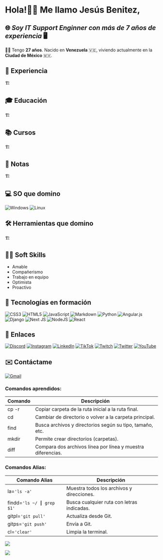 # Hola!👋🏼 Me llamo **Jesús Benitez**,

## 🌐 _Soy **IT Support Enginner** con más de **7 años de experiencia**_ 🖥

🧔🏻 Tengo **27 años**. Nacido en **Venezuela** 🇻🇪, viviendo actualmente en la **Ciudad de México** 🇲🇽.

## 💼 Experiencia
🏗️
## 🎓 Educación
🏗️
## 📚 Cursos
🏗️
## 📝 Notas
🏗️

## 💻 SO que domino
![Windows](https://camo.githubusercontent.com/0d9c30ffa06c69fa4e0ce73cc202087415b20fff75d49368b438e1e7f8935896/68747470733a2f2f696d672e736869656c64732e696f2f62616467652f57696e646f77732d3030373844363f7374796c653d666c61742d737175617265266c6f676f3d77696e646f7773266c6f676f436f6c6f723d7768697465)
![Linux](https://camo.githubusercontent.com/eaba5a5be03f099f179e05ec0b96003aa00af7eb9c94c2939b2b39e312e4e464/68747470733a2f2f696d672e736869656c64732e696f2f62616467652f4c696e75782d4643433632343f7374796c653d666c61742d737175617265266c6f676f3d6c696e7578266c6f676f436f6c6f723d626c61636b)

## 🛠️ Herramientas que domino
🏗️

## 🦸‍♂️ Soft Skills
  + Amable
  + Compañerismo
  + Trabajo en equipo
  + Optimista
  + Proactivo

## 🚀 Tecnologías en formación
![CSS3](https://img.shields.io/badge/css3-%231572B6.svg?style=for-the-badge&logo=css3&logoColor=white) 
![HTML5](https://img.shields.io/badge/html5-%23E34F26.svg?style=for-the-badge&logo=html5&logoColor=white) 
![JavaScript](https://img.shields.io/badge/javascript-%23323330.svg?style=for-the-badge&logo=javascript&logoColor=%23F7DF1E) 
![Markdown](https://img.shields.io/badge/markdown-%23000000.svg?style=for-the-badge&logo=markdown&logoColor=white) 
![Python](https://img.shields.io/badge/python-3670A0?style=for-the-badge&logo=python&logoColor=ffdd54) 
![Angular.js](https://img.shields.io/badge/angular.js-%23E23237.svg?style=for-the-badge&logo=angularjs&logoColor=white) 
![Django](https://img.shields.io/badge/django-%23092E20.svg?style=for-the-badge&logo=django&logoColor=white) 
![Next JS](https://img.shields.io/badge/Next-black?style=for-the-badge&logo=next.js&logoColor=white) 
![NodeJS](https://img.shields.io/badge/node.js-6DA55F?style=for-the-badge&logo=node.js&logoColor=white) 
![React](https://img.shields.io/badge/react-%2320232a.svg?style=for-the-badge&logo=react&logoColor=%2361DAFB)

## 🔗 Enlaces
[![Discord](https://img.shields.io/badge/Discord-%237289DA.svg?logo=discord&logoColor=white)](https://discord.gg/IDKJesBen#9115)
[![Instagram](https://img.shields.io/badge/Instagram-%23E4405F.svg?logo=Instagram&logoColor=white)](https://instagram.com/idkjesben)
[![LinkedIn](https://img.shields.io/badge/LinkedIn-%230077B5.svg?logo=linkedin&logoColor=white)](https://linkedin.com/in/jesus-benite-z)
[![TikTok](https://img.shields.io/badge/TikTok-%23000000.svg?logo=TikTok&logoColor=white)](https://tiktok.com/@idkjesben)
[![Twitch](https://img.shields.io/badge/Twitch-%239146FF.svg?logo=Twitch&logoColor=white)](https://twitch.tv/idkjesben1)
[![Twitter](https://img.shields.io/badge/Twitter-%231DA1F2.svg?logo=Twitter&logoColor=white)](https://twitter.com/idkjesben)
[![YouTube](https://img.shields.io/badge/YouTube-%23FF0000.svg?logo=YouTube&logoColor=white)](https://youtube.com/@@idkjesben)

## ✉️ Contáctame
[![Gmail](https://raw.githubusercontent.com/maurodesouza/profile-readme-generator/master/src/assets/icons/social/gmail/default.svg)](mailto:jesusalbertobr95@gmail.com) 

### Comandos aprendidos:

| Comando | Descripción                                                 |
| ------  | ------                                                      |
| cp -r   | Copiar carpeta de la ruta inicial a la ruta final.          |
| cd      | Cambiar de directorio o volver a la carpeta principal.      |
| find    | Busca archivos y directorios según su tipo, tamaño, etc.    |
| mkdir   | Permite crear directorios (carpetas).                       |
| diff    | Compara dos archivos línea por línea y muestra diferencias. |

### Comandos Alias:

| Comando Alias                 | Descripción                                 |
| ------                        | ------                                      |
| la=```'ls -a'```              | Muestra todos los archivos y direcciones.   |
| findd=```'ls ~/ ║ grep $1'``` | Busca cualquier ruta con letras indicadas.  |
| gitpl=```'git pull'```        | Actualiza desde Git.                        |
| gitps=```'git push'```        | Envía a Git.                                |
| cl=```'clear'```              | Limpia la terminal.                         |

![](https://quotes-github-readme.vercel.app/api?type=horizontal&theme=radical)

![](https://visitcount.itsvg.in/api?id=idkjesben&icon=0&color=0)
